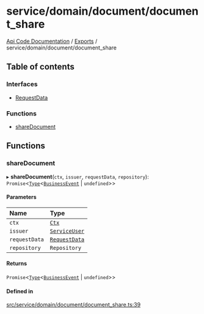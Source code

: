 # service/domain/document/document\_share
 
[Api Code Documentation](../README.md) / [Exports](../modules.md) / service/domain/document/document\_share

## Table of contents

### Interfaces

- [RequestData](../interfaces/service_domain_document_document_share.RequestData.md)

### Functions

- [shareDocument](service_domain_document_document_share.md#sharedocument)

## Functions

### shareDocument

▸ **shareDocument**(`ctx`, `issuer`, `requestData`, `repository`): `Promise`\<[`Type`](result.md#type)\<[`BusinessEvent`](service_domain_business_event.md#businessevent) \| `undefined`\>\>

#### Parameters

| Name | Type |
| :------ | :------ |
| `ctx` | [`Ctx`](../interfaces/lib_ctx.Ctx.md) |
| `issuer` | [`ServiceUser`](../interfaces/service_domain_organization_service_user.ServiceUser.md) |
| `requestData` | [`RequestData`](../interfaces/service_domain_document_document_share.RequestData.md) |
| `repository` | `Repository` |

#### Returns

`Promise`\<[`Type`](result.md#type)\<[`BusinessEvent`](service_domain_business_event.md#businessevent) \| `undefined`\>\>

#### Defined in

[src/service/domain/document/document_share.ts:39](https://github.com/openkfw/TruBudget/blob/3cf6626/api/src/service/domain/document/document_share.ts#L39)
